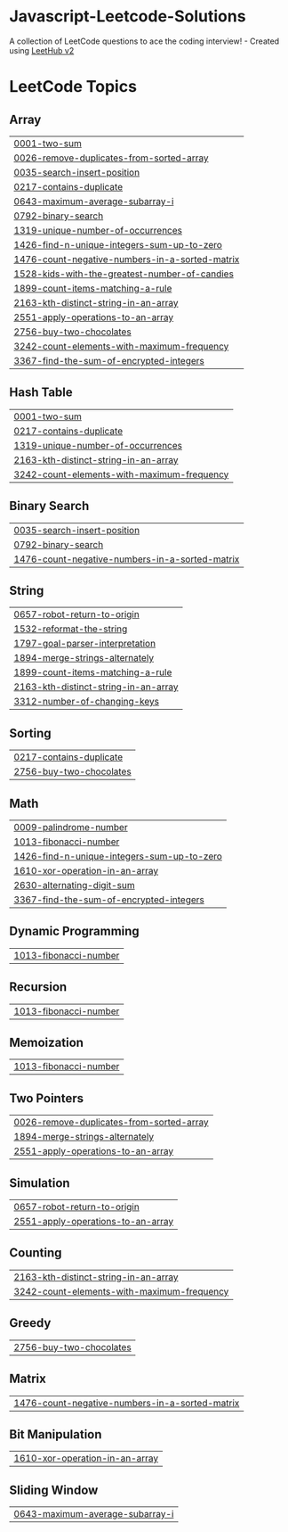 # Javascript-Leetcode-Solutions
A collection of LeetCode questions to ace the coding interview! - Created using [LeetHub v2](https://github.com/arunbhardwaj/LeetHub-2.0)

<!---LeetCode Topics Start-->
# LeetCode Topics
## Array
|  |
| ------- |
| [0001-two-sum](https://github.com/geethanjaliiii/Javascript-Leetcode-Solutions/tree/master/0001-two-sum) |
| [0026-remove-duplicates-from-sorted-array](https://github.com/geethanjaliiii/Javascript-Leetcode-Solutions/tree/master/0026-remove-duplicates-from-sorted-array) |
| [0035-search-insert-position](https://github.com/geethanjaliiii/Javascript-Leetcode-Solutions/tree/master/0035-search-insert-position) |
| [0217-contains-duplicate](https://github.com/geethanjaliiii/Javascript-Leetcode-Solutions/tree/master/0217-contains-duplicate) |
| [0643-maximum-average-subarray-i](https://github.com/geethanjaliiii/Javascript-Leetcode-Solutions/tree/master/0643-maximum-average-subarray-i) |
| [0792-binary-search](https://github.com/geethanjaliiii/Javascript-Leetcode-Solutions/tree/master/0792-binary-search) |
| [1319-unique-number-of-occurrences](https://github.com/geethanjaliiii/Javascript-Leetcode-Solutions/tree/master/1319-unique-number-of-occurrences) |
| [1426-find-n-unique-integers-sum-up-to-zero](https://github.com/geethanjaliiii/Javascript-Leetcode-Solutions/tree/master/1426-find-n-unique-integers-sum-up-to-zero) |
| [1476-count-negative-numbers-in-a-sorted-matrix](https://github.com/geethanjaliiii/Javascript-Leetcode-Solutions/tree/master/1476-count-negative-numbers-in-a-sorted-matrix) |
| [1528-kids-with-the-greatest-number-of-candies](https://github.com/geethanjaliiii/Javascript-Leetcode-Solutions/tree/master/1528-kids-with-the-greatest-number-of-candies) |
| [1899-count-items-matching-a-rule](https://github.com/geethanjaliiii/Javascript-Leetcode-Solutions/tree/master/1899-count-items-matching-a-rule) |
| [2163-kth-distinct-string-in-an-array](https://github.com/geethanjaliiii/Javascript-Leetcode-Solutions/tree/master/2163-kth-distinct-string-in-an-array) |
| [2551-apply-operations-to-an-array](https://github.com/geethanjaliiii/Javascript-Leetcode-Solutions/tree/master/2551-apply-operations-to-an-array) |
| [2756-buy-two-chocolates](https://github.com/geethanjaliiii/Javascript-Leetcode-Solutions/tree/master/2756-buy-two-chocolates) |
| [3242-count-elements-with-maximum-frequency](https://github.com/geethanjaliiii/Javascript-Leetcode-Solutions/tree/master/3242-count-elements-with-maximum-frequency) |
| [3367-find-the-sum-of-encrypted-integers](https://github.com/geethanjaliiii/Javascript-Leetcode-Solutions/tree/master/3367-find-the-sum-of-encrypted-integers) |
## Hash Table
|  |
| ------- |
| [0001-two-sum](https://github.com/geethanjaliiii/Javascript-Leetcode-Solutions/tree/master/0001-two-sum) |
| [0217-contains-duplicate](https://github.com/geethanjaliiii/Javascript-Leetcode-Solutions/tree/master/0217-contains-duplicate) |
| [1319-unique-number-of-occurrences](https://github.com/geethanjaliiii/Javascript-Leetcode-Solutions/tree/master/1319-unique-number-of-occurrences) |
| [2163-kth-distinct-string-in-an-array](https://github.com/geethanjaliiii/Javascript-Leetcode-Solutions/tree/master/2163-kth-distinct-string-in-an-array) |
| [3242-count-elements-with-maximum-frequency](https://github.com/geethanjaliiii/Javascript-Leetcode-Solutions/tree/master/3242-count-elements-with-maximum-frequency) |
## Binary Search
|  |
| ------- |
| [0035-search-insert-position](https://github.com/geethanjaliiii/Javascript-Leetcode-Solutions/tree/master/0035-search-insert-position) |
| [0792-binary-search](https://github.com/geethanjaliiii/Javascript-Leetcode-Solutions/tree/master/0792-binary-search) |
| [1476-count-negative-numbers-in-a-sorted-matrix](https://github.com/geethanjaliiii/Javascript-Leetcode-Solutions/tree/master/1476-count-negative-numbers-in-a-sorted-matrix) |
## String
|  |
| ------- |
| [0657-robot-return-to-origin](https://github.com/geethanjaliiii/Javascript-Leetcode-Solutions/tree/master/0657-robot-return-to-origin) |
| [1532-reformat-the-string](https://github.com/geethanjaliiii/Javascript-Leetcode-Solutions/tree/master/1532-reformat-the-string) |
| [1797-goal-parser-interpretation](https://github.com/geethanjaliiii/Javascript-Leetcode-Solutions/tree/master/1797-goal-parser-interpretation) |
| [1894-merge-strings-alternately](https://github.com/geethanjaliiii/Javascript-Leetcode-Solutions/tree/master/1894-merge-strings-alternately) |
| [1899-count-items-matching-a-rule](https://github.com/geethanjaliiii/Javascript-Leetcode-Solutions/tree/master/1899-count-items-matching-a-rule) |
| [2163-kth-distinct-string-in-an-array](https://github.com/geethanjaliiii/Javascript-Leetcode-Solutions/tree/master/2163-kth-distinct-string-in-an-array) |
| [3312-number-of-changing-keys](https://github.com/geethanjaliiii/Javascript-Leetcode-Solutions/tree/master/3312-number-of-changing-keys) |
## Sorting
|  |
| ------- |
| [0217-contains-duplicate](https://github.com/geethanjaliiii/Javascript-Leetcode-Solutions/tree/master/0217-contains-duplicate) |
| [2756-buy-two-chocolates](https://github.com/geethanjaliiii/Javascript-Leetcode-Solutions/tree/master/2756-buy-two-chocolates) |
## Math
|  |
| ------- |
| [0009-palindrome-number](https://github.com/geethanjaliiii/Javascript-Leetcode-Solutions/tree/master/0009-palindrome-number) |
| [1013-fibonacci-number](https://github.com/geethanjaliiii/Javascript-Leetcode-Solutions/tree/master/1013-fibonacci-number) |
| [1426-find-n-unique-integers-sum-up-to-zero](https://github.com/geethanjaliiii/Javascript-Leetcode-Solutions/tree/master/1426-find-n-unique-integers-sum-up-to-zero) |
| [1610-xor-operation-in-an-array](https://github.com/geethanjaliiii/Javascript-Leetcode-Solutions/tree/master/1610-xor-operation-in-an-array) |
| [2630-alternating-digit-sum](https://github.com/geethanjaliiii/Javascript-Leetcode-Solutions/tree/master/2630-alternating-digit-sum) |
| [3367-find-the-sum-of-encrypted-integers](https://github.com/geethanjaliiii/Javascript-Leetcode-Solutions/tree/master/3367-find-the-sum-of-encrypted-integers) |
## Dynamic Programming
|  |
| ------- |
| [1013-fibonacci-number](https://github.com/geethanjaliiii/Javascript-Leetcode-Solutions/tree/master/1013-fibonacci-number) |
## Recursion
|  |
| ------- |
| [1013-fibonacci-number](https://github.com/geethanjaliiii/Javascript-Leetcode-Solutions/tree/master/1013-fibonacci-number) |
## Memoization
|  |
| ------- |
| [1013-fibonacci-number](https://github.com/geethanjaliiii/Javascript-Leetcode-Solutions/tree/master/1013-fibonacci-number) |
## Two Pointers
|  |
| ------- |
| [0026-remove-duplicates-from-sorted-array](https://github.com/geethanjaliiii/Javascript-Leetcode-Solutions/tree/master/0026-remove-duplicates-from-sorted-array) |
| [1894-merge-strings-alternately](https://github.com/geethanjaliiii/Javascript-Leetcode-Solutions/tree/master/1894-merge-strings-alternately) |
| [2551-apply-operations-to-an-array](https://github.com/geethanjaliiii/Javascript-Leetcode-Solutions/tree/master/2551-apply-operations-to-an-array) |
## Simulation
|  |
| ------- |
| [0657-robot-return-to-origin](https://github.com/geethanjaliiii/Javascript-Leetcode-Solutions/tree/master/0657-robot-return-to-origin) |
| [2551-apply-operations-to-an-array](https://github.com/geethanjaliiii/Javascript-Leetcode-Solutions/tree/master/2551-apply-operations-to-an-array) |
## Counting
|  |
| ------- |
| [2163-kth-distinct-string-in-an-array](https://github.com/geethanjaliiii/Javascript-Leetcode-Solutions/tree/master/2163-kth-distinct-string-in-an-array) |
| [3242-count-elements-with-maximum-frequency](https://github.com/geethanjaliiii/Javascript-Leetcode-Solutions/tree/master/3242-count-elements-with-maximum-frequency) |
## Greedy
|  |
| ------- |
| [2756-buy-two-chocolates](https://github.com/geethanjaliiii/Javascript-Leetcode-Solutions/tree/master/2756-buy-two-chocolates) |
## Matrix
|  |
| ------- |
| [1476-count-negative-numbers-in-a-sorted-matrix](https://github.com/geethanjaliiii/Javascript-Leetcode-Solutions/tree/master/1476-count-negative-numbers-in-a-sorted-matrix) |
## Bit Manipulation
|  |
| ------- |
| [1610-xor-operation-in-an-array](https://github.com/geethanjaliiii/Javascript-Leetcode-Solutions/tree/master/1610-xor-operation-in-an-array) |
## Sliding Window
|  |
| ------- |
| [0643-maximum-average-subarray-i](https://github.com/geethanjaliiii/Javascript-Leetcode-Solutions/tree/master/0643-maximum-average-subarray-i) |
<!---LeetCode Topics End-->
